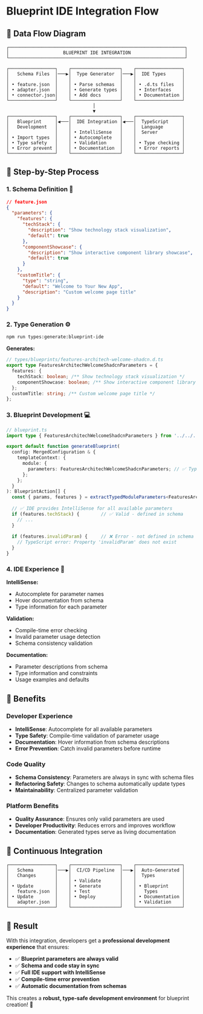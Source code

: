 # Blueprint IDE Integration Flow

## 🔄 Data Flow Diagram

```
┌─────────────────────────────────────────────────────────────────┐
│                    BLUEPRINT IDE INTEGRATION                    │
└─────────────────────────────────────────────────────────────────┘

┌─────────────────┐    ┌──────────────────┐    ┌─────────────────┐
│   Schema Files  │───▶│  Type Generator  │───▶│  IDE Types      │
│                 │    │                  │    │                 │
│ • feature.json  │    │ • Parse schemas  │    │ • .d.ts files   │
│ • adapter.json  │    │ • Generate types │    │ • Interfaces    │
│ • connector.json│    │ • Add docs       │    │ • Documentation │
└─────────────────┘    └──────────────────┘    └─────────────────┘
                                │
                                ▼
┌─────────────────┐    ┌──────────────────┐    ┌─────────────────┐
│   Blueprint     │◀───│  IDE Integration │◀───│  TypeScript     │
│   Development   │    │                  │    │  Language       │
│                 │    │ • IntelliSense   │    │  Server         │
│ • Import types  │    │ • Autocomplete   │    │                 │
│ • Type safety   │    │ • Validation     │    │ • Type checking │
│ • Error prevent │    │ • Documentation  │    │ • Error reports │
└─────────────────┘    └──────────────────┘    └─────────────────┘
```

## 🎯 Step-by-Step Process

### 1. **Schema Definition** 📝
```json
// feature.json
{
  "parameters": {
    "features": {
      "techStack": {
        "description": "Show technology stack visualization",
        "default": true
      },
      "componentShowcase": {
        "description": "Show interactive component library showcase", 
        "default": true
      }
    },
    "customTitle": {
      "type": "string",
      "default": "Welcome to Your New App",
      "description": "Custom welcome page title"
    }
  }
}
```

### 2. **Type Generation** ⚙️
```bash
npm run types:generate:blueprint-ide
```

**Generates:**
```typescript
// types/blueprints/features-architech-welcome-shadcn.d.ts
export type FeaturesArchitechWelcomeShadcnParameters = {
  features: {
    techStack: boolean; /** Show technology stack visualization */
    componentShowcase: boolean; /** Show interactive component library showcase */
  };
  customTitle: string; /** Custom welcome page title */
};
```

### 3. **Blueprint Development** 💻
```typescript
// blueprint.ts
import type { FeaturesArchitechWelcomeShadcnParameters } from '../../../types/blueprints/features-architech-welcome-shadcn.js';

export default function generateBlueprint(
  config: MergedConfiguration & {
    templateContext: {
      module: {
        parameters: FeaturesArchitechWelcomeShadcnParameters; // ✅ Type-safe!
      };
    };
  }
): BlueprintAction[] {
  const { params, features } = extractTypedModuleParameters<FeaturesArchitechWelcomeShadcnParameters>(config);
  
  // ✅ IDE provides IntelliSense for all available parameters
  if (features.techStack) {        // ✅ Valid - defined in schema
    // ...
  }
  
  if (features.invalidParam) {     // ❌ Error - not defined in schema
    // TypeScript error: Property 'invalidParam' does not exist
  }
}
```

### 4. **IDE Experience** 🎨

**IntelliSense:**
- Autocomplete for parameter names
- Hover documentation from schema
- Type information for each parameter

**Validation:**
- Compile-time error checking
- Invalid parameter usage detection
- Schema consistency validation

**Documentation:**
- Parameter descriptions from schema
- Type information and constraints
- Usage examples and defaults

## 🚀 Benefits

### **Developer Experience**
- **IntelliSense**: Autocomplete for all available parameters
- **Type Safety**: Compile-time validation of parameter usage
- **Documentation**: Hover information from schema descriptions
- **Error Prevention**: Catch invalid parameters before runtime

### **Code Quality**
- **Schema Consistency**: Parameters are always in sync with schema files
- **Refactoring Safety**: Changes to schema automatically update types
- **Maintainability**: Centralized parameter validation

### **Platform Benefits**
- **Quality Assurance**: Ensures only valid parameters are used
- **Developer Productivity**: Reduces errors and improves workflow
- **Documentation**: Generated types serve as living documentation

## 🔄 Continuous Integration

```
┌─────────────────┐    ┌──────────────────┐    ┌─────────────────┐
│   Schema        │───▶│  CI/CD Pipeline  │───▶│  Auto-Generated │
│   Changes       │    │                  │    │  Types          │
│                 │    │ • Validate       │    │                 │
│ • Update        │    │ • Generate       │    │ • Blueprint     │
│   feature.json  │    │ • Test           │    │   Types         │
│ • Update        │    │ • Deploy         │    │ • Documentation │
│   adapter.json  │    │                  │    │ • Validation    │
└─────────────────┘    └──────────────────┘    └─────────────────┘
```

## 🎯 Result

With this integration, developers get a **professional development experience** that ensures:
- ✅ **Blueprint parameters are always valid**
- ✅ **Schema and code stay in sync**
- ✅ **Full IDE support with IntelliSense**
- ✅ **Compile-time error prevention**
- ✅ **Automatic documentation from schemas**

This creates a **robust, type-safe development environment** for blueprint creation! 🚀
